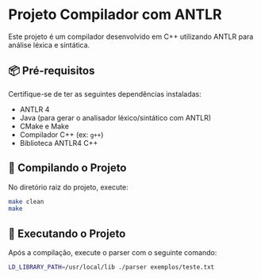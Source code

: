 # Projeto Compilador com ANTLR

Este projeto é um compilador desenvolvido em C++ utilizando ANTLR para análise léxica e sintática.

## 📦 Pré-requisitos

Certifique-se de ter as seguintes dependências instaladas:

- ANTLR 4
- Java (para gerar o analisador léxico/sintático com ANTLR)
- CMake e Make
- Compilador C++ (ex: `g++`)
- Biblioteca ANTLR4 C++

## 🔧 Compilando o Projeto

No diretório raiz do projeto, execute:

```bash
make clean
make
```

## 🚀 Executando o Projeto

Após a compilação, execute o parser com o seguinte comando:

```bash
LD_LIBRARY_PATH=/usr/local/lib ./parser exemplos/teste.txt
```
